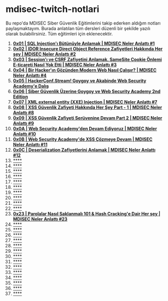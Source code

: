 # mdisec-twitch-notlari
Bu repo'da MDISEC Siber Güvenlik Eğitimlerini takip ederken aldığım notları paylaşmaktayım. Burada anlatılan tüm dersleri düzenli bir şekilde yazılı olarak bulabilirsiniz. Tüm eğitimleri için eklenecektir.

 1. [**0x01 | SQL Injection'ı Bütünüyle Anlamak | MDISEC Neler Anlattı #1**](/SQL%20Injection’ı%20Bütünüyle%20Anlamak%20%7C%20MDISEC%20Neler%20Anlattı%20%232/SQL%20Injection’ı%20Bütünüyle%20Anlamak%20%7C%20MDISEC%20Neler%20Anlattı%20%232.md)
 2. [**0x02 | IDOR Insecure Direct Object Reference Zafiyetleri Hakkında Her şey | MDISEC Neler Anlattı #2**](/IDOR%20(Insecure%20Direct%20Object%20Reference)%20Hakkında%20Her%20şey%20%7C%20MDISEC%20Neler%20Anlattı%20%233/IDOR%20(Insecure%20Direct%20Object%20Reference)%20Hakkında%20Her%20şey%20%7C%20MDISEC%20Neler%20Anlattı%20%233.md)
 3. [**0x03 | Session'ı ve CSRF Zafiyetini Anlamak. SameSite Cookie Önlemi E-ticareti Nasıl Yok Etti | MDISEC Neler Anlattı #3**](/Session’ı%20ve%20CSRF%20Zafiyetini%20Anlamak%20&%20SameSite%20Cookie%20Önlemi%20%7C%20MDISEC%20Neler%20Anlattı%20%234/Session’ı%20ve%20CSRF%20Zafiyetini%20Anlamak%20&%20SameSite%20Cookie%20Önlemi%20%7C%20MDISEC%20Neler%20Anlattı%20%234.md)
 4. [**0x04 | Bir Hacker'ın Gözünden Modern Web Nasıl Çalışır? | MDISEC Neler Anlattı #4**](/Bir%20Hacker’ın%20Gözünden%20Modern%20Web%20Nasıl%20Çalışır%20_%20_%20MDISEC%20Neler%20Anlattı%20%235/Bir%20Hacker’ın%20Gözünden%20Modern%20Web%20Nasıl%20Çalışır%20%3F%20%7C%20MDISEC%20Neler%20Anlattı%20%235.md)
 5. [**0x05 | HackerConf.Stream! Goygoy ve Akabinde Web Security Academy'e Dalış**]()
 6. [**0x06 | Siber Güvenlik Üzerine Goygoy ve Web Security Academy 2nd Edition**]()
 7. [**0x07 | XML external entity (XXE) Injection | MDISEC Neler Anlattı #7**](/XML%20Parserlar%20ve%20XML%20External%20Entity%20(XXE)%20Injection%20%7C%20MDISEC%20Neler%20Anlattı%20%236/XML%20Parserlar%20ve%20XML%20External%20Entity%20(XXE)%20Injection%20%7C%20MDISEC%20Neler%20Anlattı%20%236.md)
 8. [**0x08 | XSS Güvenlik Zafiyeti Hakkında Her Şey Part - 1 | MDISEC Neler Anlattı #8**](/XSS%20Güvenlik%20Zafiyeti%20Hakkında%20Her%20Şey%20Part%20-%201%20%7C%20MDISEC%20Neler%20Anlattı%20%237/XSS%20Güvenlik%20Zafiyeti%20Hakkında%20Her%20Şey%20Part%20-%201%20%7C%20MDISEC%20Neler%20Anlattı%20%237.md)
 9. [**0x09 | XSS Güvenlik Zafiyeti Serüvenine Devam Part 2 | MDISEC Neler Anlattı #9**](/XSS%20Güvenlik%20Zafiyeti%20Serüvenine%20Devam%20Part-2%20%7C%20MDISEC%20Neler%20Anlattı%20%238/XSS%20Güvenlik%20Zafiyeti%20Serüvenine%20Devam%20Part-2%20%7C%20MDISEC%20Neler%20Anlattı%20%238.md)
 10. [**0x0A | Web Security Academy'den Devam Ediyoruz | MDISEC Neler Anlattı #10**](/Web%20Security%200x0A%20%7C%20Web%20Security%20Academy'den%20Devam%20Ediyoruz%20-%20SQL%20Injection%20Lab%20Çözümleri%20%7C%20MDISEC%20Neler%20Anlattı%20%239/Web%20Security%200x0A%20Web%20Security%20Academy'den%20Devam%20E%205d98a1205cb7439db45c8e0570ab118e.md)
 11. [**0x0B | Web Security Academy'de XSS Çözmeye Devam | MDISEC Neler Anlattı #11**](/Web%20Security%200x0B%20%7C%20Web%20Security%20Academy’de%20XSS%20Cozmeye%20Devam%20%7C%20MDISEC%20Neler%20Anlattı%20%2310/Web%20Security%200x0B%20Web%20Security%20Academy’de%20XSS%20Cozm%20356d50d1b933477eb37796d3f6bc53d8.md) 
 12. [**0x0C | Deserialization Zafiyetlerini Anlamak | MDISEC Neler Anlattı #12**](/Web%20Security%200x0C%20Deserialization%20Zafiyetlerini%20Anlamak%20-%20Episode-1%20%7C%20MDISEC%20Neler%20Anlattı%20%2311) 
 13. [****]() 
 14. [****]() 
 15. [****]() 
 16. [****]() 
 17. [****]() 
 18. [****]() 
 19. [****]() 
 20. [****]() 
 21. [****]() 
 22. [****]()  
 23. [**0x23 | Parolalar Nasıl Saklanmalı 101 & Hash Cracking'e Dair Her şey | MDISEC Neler Anlattı #23**](/Parolalar%20Nasıl%20Saklanmalı%20101%20&%20Şifreleme%20(Encryption)Dünyası%20%7C%20MDISEC%20Neler%20Anlattı%20%231/Parolalar%20Nasıl%20Saklanmalı%20101%20&%20Şifreleme%20(Encryption)Dünyası%20%7C%20MDISEC%20Neler%20Anlattı%20%231.md)
 24. [****]() 
 25. [****]() 
 26. [****]() 
 27. [****]() 
 28. [****]() 
 29. [****]() 
 30. [****]() 
 31. [****]() 
 32. [****]() 
 33. [****]() 
 34. [****]() 
 35. [****]() 
 36. [****]() 
 37. [****]() 

